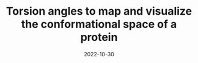 ---
title: "Torsion angles to map and visualize the conformational space of a protein"
date: "2022-10-30" #Date of Public Review, then update to Date of Publication
authors: "Ginn HM"
reviewers: "Ravikumar A, Fraser JS"
image: "/static/img/reviews/2022_ginn.jpg"
abstract:
peer-review:
- biorxiv_version: "2022.08.04.502807v1" #biorxiv versioned ID, example "5533316v1"
  disqus: "2rocqe0" #Link to Public Review, ID only

published:
- pmid: "36840926"

#   pdf: "http://cdn.fraserlab.com/reviews/YYYY_FirstAuthorLastName" #full cdn link
#
# highlight:
# - title: ""
#   authors: ""
#   journal: ""
#   date: "" #Publication Date
#   zenodo: "" #Zenodo ID
#   pdf: "" #full cdn link
---
